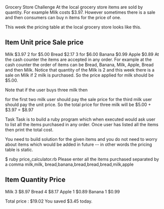 Grocery Store Challenge
At the local grocery store items are sold by quantity. For example Milk costs \$3.97. However sometimes there is a sale and then consumers can buy n items for the price of one.

This week the pricing table at the local grocery store looks like this.

## Item Unit price Sale price

Milk $3.97            2 for $5.00
Bread $2.17            3 for $6.00
Banana $0.99
Apple     $0.89
At the cash counter the items are accepted in any order. For example at the cash counter the order of items can be Bread, Banana, Milk, Apple, Bread and then Milk. Notice that quantity of the Milk is 2 and this week there is a sale on Milk if 2 milk is purchased. So the price applied for milk should be \$5.00.

Note that if the user buys three milk then

for the first two milk user should pay the sale price
for the third milk user should pay the unit price.
So the total price for three milk will be $5.00 + $3.97 = \$8.97

Task
Task is to build a ruby program which when executed would ask user to list all the items purchased in any order. Once user has listed all the items then print the total cost.

You need to build solution for the given items and you do not need to worry about items which would be added in future -- in other words the pricing table is static.

\$ ruby price_calculator.rb
Please enter all the items purchased separated by a comma
milk,milk, bread,banana,bread,bread,bread,milk,apple

## Item Quantity Price

Milk 3 $8.97
Bread     4            $8.17
Apple 1 $0.89
Banana    1            $0.99

Total price : $19.02
You saved $3.45 today.
